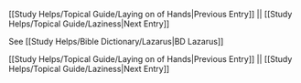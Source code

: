 [[Study Helps/Topical Guide/Laying on of Hands|Previous Entry]]  ||  [[Study Helps/Topical Guide/Laziness|Next Entry]]

 See [[Study Helps/Bible Dictionary/Lazarus|BD Lazarus]]

[[Study Helps/Topical Guide/Laying on of Hands|Previous Entry]]  ||  [[Study Helps/Topical Guide/Laziness|Next Entry]]